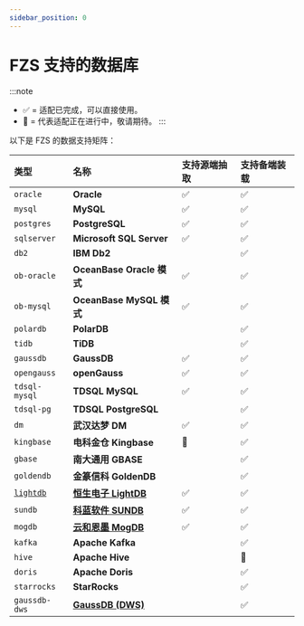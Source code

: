 ```yaml
---
sidebar_position: 0
---
```


# FZS 支持的数据库

:::note
 - ✅ = 适配已完成，可以直接使用。
 - :construction: = 代表适配正在进行中，敬请期待。
:::

以下是 FZS 的数据支持矩阵：

| 类型        | 名称                                                 | 支持源端抽取 | 支持备端装载 |
| :---------- | :--------------------------------------------------- | :----------- | :----------- |
| `oracle`    | **Oracle**                                           | ✅           | ✅           |
| `mysql`     | **MySQL**                                            | ✅           | ✅           |
| `postgres`  | **PostgreSQL**                                       |     ✅         | ✅           |
| `sqlserver` | **Microsoft SQL Server**                             |     ✅        | ✅           |
| `db2`       | **IBM Db2**                                          |              | ✅           |
| `ob-oracle` | **OceanBase Oracle 模式**                            | ✅           | ✅           |
| `ob-mysql`  | **OceanBase MySQL 模式**                             | ✅           | ✅           |
| `polardb`   | **PolarDB**                                          |              | ✅           |
| `tidb`      | **TiDB**                                             |              | ✅           |
| `gaussdb`   | **GaussDB**                                          |   ✅            | ✅           |
| `opengauss` | **openGauss**                                        |    ✅           | ✅           |
| `tdsql-mysql`     | **TDSQL MySQL**                                  |      ✅                 |✅  |
| `tdsql-pg`     | **TDSQL PostgreSQL**                       |                      |✅|
| `dm`        | **武汉达梦 DM**                                      | ✅           | ✅           |
| `kingbase`  | **电科金仓 Kingbase**                                |  :construction:           | ✅           |
| `gbase`     | **南大通用 GBASE**                                   |              | ✅           |
| `goldendb`  | **金篆信科 GoldenDB**                                |              | ✅           |
| [`lightdb`](/intro/appendix/db-support/lightdb.md)   | [**恒生电子 LightDB**](https://www.light-pg.com/) |      ✅         | ✅           |
| `sundb`     | [**科蓝软件 SUNDB**](http://www.csii.com.cn/sundb.html)                                   | ✅           | ✅           |
| `mogdb`     | [**云和恩墨 MogDB**](https://www.mogdb.io/)                                   |        ✅       | ✅           |
| `kafka`    | **Apache Kafka**                                            |            | ✅ |
| `hive`    | **Apache Hive**                                            |            | :construction: |
| `doris`    | **Apache Doris**                                            |            | ✅  |
| `starrocks`    | **StarRocks**                                            |            | ✅  |
| `gaussdb-dws`    | [**GaussDB (DWS)**](https://www.huaweicloud.com/product/dws.html)                                            |            | ✅ |